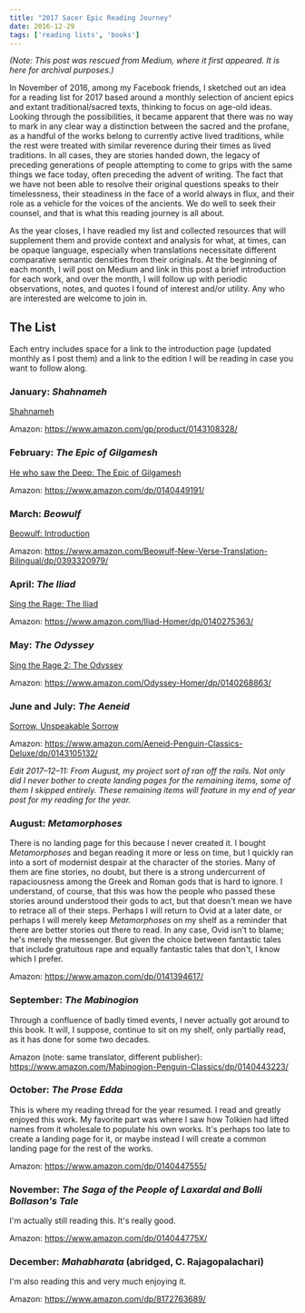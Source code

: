```yaml
---
title: "2017 Sacer Epic Reading Journey"
date: 2016-12-29
tags: ['reading lists', 'books']
---
```

_(Note: This post was rescued from Medium, where it first appeared. It is here for archival purposes.)_

In November of 2016, among my Facebook friends, I sketched out an idea for a reading list for 2017 based around a monthly selection of ancient epics and extant traditional/sacred texts, thinking to focus on age-old ideas. Looking through the possibilities, it became apparent that there was no way to mark in any clear way a distinction between the sacred and the profane, as a handful of the works belong to currently active lived traditions, while the rest were treated with similar reverence during their times as lived traditions. In all cases, they are stories handed down, the legacy of preceding generations of people attempting to come to grips with the same things we face today, often preceding the advent of writing. The fact that we have not been able to resolve their original questions speaks to their timelessness, their steadiness in the face of a world always in flux, and their role as a vehicle for the voices of the ancients. We do well to seek their counsel, and that is what this reading journey is all about.

As the year closes, I have readied my list and collected resources that will supplement them and provide context and analysis for what, at times, can be opaque language, especially when translations necessitate different comparative semantic densities from their originals. At the beginning of each month, I will post on Medium and link in this post a brief introduction for each work, and over the month, I will follow up with periodic observations, notes, and quotes I found of interest and/or utility. Any who are interested are welcome to join in.

## The List ##
Each entry includes space for a link to the introduction page (updated monthly as I post them) and a link to the edition I will be reading in case you want to follow along.

### January: _Shahnameh_ ###
[Shahnameh](/blog/shahnameh)

Amazon: https://www.amazon.com/gp/product/0143108328/

### February: _The Epic of Gilgamesh_ ###
[He who saw the Deep: The Epic of Gilgamesh](/blog/he-who-saw-the-deep-the-epic-of-gilgamesh)

Amazon: https://www.amazon.com/dp/0140449191/

### March: _Beowulf_ ###
[Beowulf: Introduction](/blog/beowulf-introduction)

Amazon: https://www.amazon.com/Beowulf-New-Verse-Translation-Bilingual/dp/0393320979/

### April: _The Iliad_ ###
[Sing the Rage: The Iliad](/blog/sing-the-rage-the-iliad)

Amazon: https://www.amazon.com/Iliad-Homer/dp/0140275363/

### May: _The Odyssey_ ###
[Sing the Rage 2: The Odyssey](/blog/sing-the-rage-2-the-odyssey)

Amazon: https://www.amazon.com/Odyssey-Homer/dp/0140268863/

### June and July: _The Aeneid_ ###
[Sorrow, Unspeakable Sorrow](/blog/sorrow-unspeakable-sorrow)

Amazon: https://www.amazon.com/Aeneid-Penguin-Classics-Deluxe/dp/0143105132/

_Edit 2017–12–11: From August, my project sort of ran off the rails. Not only did I never bother to create landing pages for the remaining items, some of them I skipped entirely. These remaining items will feature in my end of year post for my reading for the year._

### August: _Metamorphoses_ ###
There is no landing page for this because I never created it. I bought _Metamorphoses_ and began reading it more or less on time, but I quickly ran into a sort of modernist despair at the character of the stories. Many of them are fine stories, no doubt, but there is a strong undercurrent of rapaciousness among the Greek and Roman gods that is hard to ignore. I understand, of course, that this was how the people who passed these stories around understood their gods to act, but that doesn't mean we have to retrace all of their steps. Perhaps I will return to Ovid at a later date, or perhaps I will merely keep _Metamorphoses_ on my shelf as a reminder that there are better stories out there to read. In any case, Ovid isn't to blame; he's merely the messenger. But given the choice between fantastic tales that include gratuitous rape and equally fantastic tales that don't, I know which I prefer.

Amazon: https://www.amazon.com/dp/0141394617/

### September: _The Mabinogion_ ###
Through a confluence of badly timed events, I never actually got around to this book. It will, I suppose, continue to sit on my shelf, only partially read, as it has done for some two decades.

Amazon (note: same translator, different publisher): https://www.amazon.com/Mabinogion-Penguin-Classics/dp/0140443223/

### October: _The Prose Edda_ ###
This is where my reading thread for the year resumed. I read and greatly enjoyed this work. My favorite part was where I saw how Tolkien had lifted names from it wholesale to populate his own works. It's perhaps too late to create a landing page for it, or maybe instead I will create a common landing page for the rest of the works.

Amazon: https://www.amazon.com/dp/0140447555/

### November: _The Saga of the People of Laxardal and Bolli Bollason's Tale_ ###
I'm actually still reading this. It's really good.

Amazon: https://www.amazon.com/dp/014044775X/

### December: _Mahabharata_ (abridged, C. Rajagopalachari) ###
I'm also reading this and very much enjoying it.

Amazon: https://www.amazon.com/dp/8172763689/